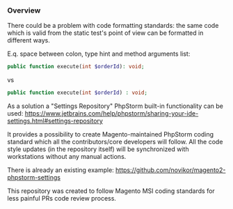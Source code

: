 ### Overview

There could be a problem with code formatting standards: the same code which is valid from
the static test's point of view can be formatted in different ways.

E.q. space between colon, type hint and method arguments list:
```php
public function execute(int $orderId): void;
```
vs
```php
public function execute(int $orderId) : void;
```

As a solution a "Settings Repository" PhpStorm built-in functionality can be used:
https://www.jetbrains.com/help/phpstorm/sharing-your-ide-settings.html#settings-repository

It provides a possibility to create Magento-maintained PhpStorm coding standard which all the contributors/core developers will follow.
All the code style updates (in the repository itself) will be synchronized with workstations without any manual actions.

There is already an existing example:
https://github.com/novikor/magento2-phpstorm-settings

This repository was created to follow Magento MSI coding standards for less painful PRs code review process.

  
